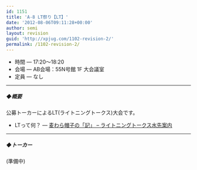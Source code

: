 ```yaml
---
id: 1151
title: 'A-8 LT祭り【LT】'
date: '2012-08-06T09:11:28+00:00'
author: semi
layout: revision
guid: 'http://xpjug.com/1102-revision-2/'
permalink: /1102-revision-2/
---
```


- 時間 — 17:20〜18:20
- 会場 — AB会場：55N号館 1F 大会議室
- 定員 — なし

---

##### ◆概要

公募トーカーによるLT(ライトニングトークス)大会です。

- LTって何？ — [麦わら帽子の「記」 – ライトニングトークス水先案内](http://mugiwara.jp/ki2/wifky.pl?p=LTGuide)

---

##### ◆トーカー

(準備中)